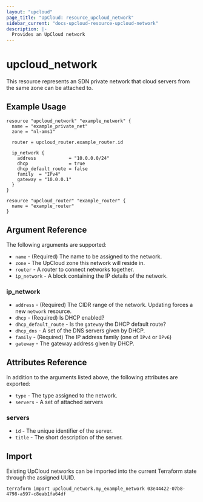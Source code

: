 ```yaml
---
layout: "upcloud"
page_title: "UpCloud: resource_upcloud_network"
sidebar_current: "docs-upcloud-resource-upcloud-network"
description: |-
  Provides an UpCloud network
---
```


# upcloud_network

This resource represents an SDN private network that cloud servers from the same zone can be attached to.

## Example Usage

```hcl
resource "upcloud_network" "example_network" {
  name = "example_private_net"
  zone = "nl-ams1"

  router = upcloud_router.example_router.id

  ip_network {
    address            = "10.0.0.0/24"
    dhcp               = true
    dhcp_default_route = false
    family  = "IPv4"
    gateway = "10.0.0.1"
  }
}

resource "upcloud_router" "example_router" {
  name = "example_router"
}
```

## Argument Reference

The following arguments are supported:

* `name` - (Required) The name to be assigned to the network.
* `zone` - The UpCloud zone this network will reside in.
* `router` - A router to connect networks together.
* `ip_network` - A block containing the IP details of the network.

### ip_network

* `address` - (Required) The CIDR range of the network. Updating forces a new `network` resource.
* `dhcp` - (Required) Is DHCP enabled?
* `dhcp_default_route` - Is the `gateway` the DHCP default route?
* `dhcp_dns` - A set of the DNS servers given by DHCP.
* `family` - (Required) The IP address family (one of `IPv4` or `IPv6`)
* `gateway` - The gateway address given by DHCP.

## Attributes Reference

In addition to the arguments listed above, the following attributes are exported:

* `type` - The type assigned to the network.
* `servers` - A set of attached servers

### servers

* `id` - The unique identifier of the server.
* `title` - The short description of the server.

## Import

Existing UpCloud networks can be imported into the current Terraform state through the assigned UUID.

```hcl
terraform import upcloud_network.my_example_network 03e44422-07b8-4798-a597-c8eab1fa64df
```
